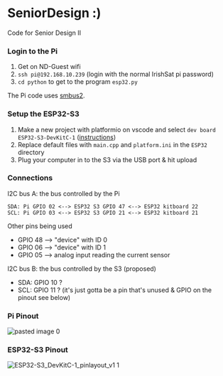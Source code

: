 # SeniorDesign :)
Code for Senior Design II

### Login to the Pi
1. Get on ND-Guest wifi
2. `ssh pi@192.168.10.239` (login with the normal IrishSat pi password)
3. `cd python` to get to the program `esp32.py`

The Pi code uses [smbus2](https://pypi.org/project/smbus2/).

### Setup the ESP32-S3
1. Make a new project with platformio on vscode and select `dev board ESP32-S3-DevKitC-1` ([instructions](https://hutscape.com/tutorials/blinky-platformio-esp32s3))
2. Replace default files with `main.cpp` and `platform.ini` in the `ESP32` directory
3. Plug your computer in to the S3 via the USB port & hit upload 

### Connections 
I2C bus A: the bus controlled by the Pi 
```
SDA: Pi GPIO 02 <--> ESP32 S3 GPIO 47 <--> ESP32 kitboard 22
SCL: Pi GPIO 03 <--> ESP32 S3 GPIO 21 <--> ESP32 kitboard 21
```

Other pins being used 
* GPIO 48 --> "device" with ID 0
* GPIO 06 --> "device" with ID 1
* GPIO 05 --> analog input reading the current sensor 

I2C bus B: the bus controlled by the S3 (proposed)
* SDA: GPIO 10 ?
* SCL: GPIO 11 ?
(it's just gotta be a pin that's unused & GPIO on the pinout see below)

### Pi Pinout
![pasted image 0](https://user-images.githubusercontent.com/65368903/218164949-856f9e2f-7397-4d0b-ae98-d11cedf292d7.png)

### ESP32-S3 Pinout
![ESP32-S3_DevKitC-1_pinlayout_v1 1](https://user-images.githubusercontent.com/65368903/221910972-081a4623-f7eb-41a3-b11f-dafa29ed31ba.jpg)
